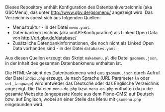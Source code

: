 Dieses Repository enthält Konfiguration des Datenbankverzeichnis (aka GSOMenu),
das unter <http://www.gbv.de/gsomenu/> angezeigt wird. Das Verzeichnis speist
sich aus folgenden Quellen:

* Menustruktur - in der Datei `menu.yaml`.
* Datenbankverzeichnis (aka unAPI-Konfiguration) als Linked Open Data von
  <http://uri.gbv.de/database/>
* Zusätzliche Datenbankinformationen, die noch nicht als Linked Open Data
  vorhanden sind - in der Datei `databases.yaml`.

Aus diesen Quellen erzeugt das Skript `makemenu.pl` die Datei `gsomenu.json`,
in der Inhalt des gesamten Datenbankmenu enthalten ist.

Die HTML-Ansicht des Datenbankmenu wird aus `gsomenu.json` durch Aufruf der
Datei `index.php` erzeugt. Je nach Sprache (URL-Parameter `ln` oder
`set_language`) wird entweder das Deutsche oder das Englische Verzeichnis
angezeigt. Die Dateien `menu-de.php` bzw. `menu-en.php` enthalten dazu die
gesamte Webseite (angepasste Kopie aus dem Plone-CMS) auf Deutsch bzw. auf
Englisch, wobei an einer Stelle das Menu mit `gsomenu.php` eingebunden wird.

